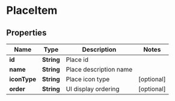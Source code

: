 
# PlaceItem

## Properties
Name | Type | Description | Notes
------------ | ------------- | ------------- | -------------
**id** | **String** | Place id | 
**name** | **String** | Place description name | 
**iconType** | **String** | Place icon type |  [optional]
**order** | **String** | UI display ordering |  [optional]



